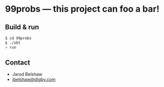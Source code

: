 # 99probs — this project can foo a bar! #

## Build & run ##

```sh
$ cd 99probs
$ ./sbt
> run
```

## Contact ##

- Jarod Belshaw
- <a href="jbelshaw@digby.com">jbelshaw@digby.com</a>
